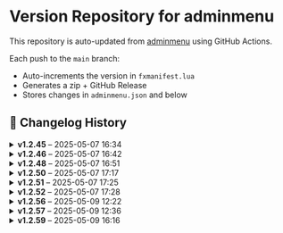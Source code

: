 # Version Repository for adminmenu

This repository is auto-updated from [adminmenu](https://github.com/jumalley/adminmenu) using GitHub Actions.

Each push to the `main` branch:
- Auto-increments the version in `fxmanifest.lua`
- Generates a zip + GitHub Release
- Stores changes in `adminmenu.json` and below

## 📌 Changelog History

<details>
<summary><strong>v1.2.45</strong> – 2025-05-07 16:34</summary>

**Changed Files:**

- config/config.lua : 8c69862 - Update config.lua ([View Commit](https://github.com/jumalley/adminmenu/commit/8c69862))

</details>

<details>
<summary><strong>v1.2.46</strong> – 2025-05-07 16:42</summary>

**Changed Files:**

- config/config.lua : bc7609c - Merge branch 'main' of https://github.com/jumalley/adminmenu ([View Commit](https://github.com/jumalley/adminmenu/commit/bc7609c))

</details>

<details>
<summary><strong>v1.2.48</strong> – 2025-05-07 16:51</summary>

**Changed Files:**

- client/modules/modes/modes.lua : 822b74c - Update modes.lua ([View Commit](https://github.com/jumalley/adminmenu/commit/822b74c))

</details>

<details>
<summary><strong>v1.2.50</strong> – 2025-05-07 17:17</summary>

**Changed Files:**

- client/functions.lua : a4a0d13 - Update functions.lua ([View Commit](https://github.com/jumalley/adminmenu/commit/a4a0d13))

</details>

<details>
<summary><strong>v1.2.51</strong> – 2025-05-07 17:25</summary>

**Changed Files:**

- client/functions.lua : 2cad9f5 - Update functions.lua ([View Commit](https://github.com/jumalley/adminmenu/commit/2cad9f5))

</details>

<details>
<summary><strong>v1.2.52</strong> – 2025-05-07 17:28</summary>

**Changed Files:**

- client/functions.lua : 932492a - required ([View Commit](https://github.com/jumalley/adminmenu/commit/932492a))
- config/options.lua : 932492a - required ([View Commit](https://github.com/jumalley/adminmenu/commit/932492a))

</details>

<details>
<summary><strong>v1.2.56</strong> – 2025-05-09 12:22</summary>

**Changed Files:**

No significant changes in this version besides automatic version increment.
</details>

<details>
<summary><strong>v1.2.57</strong> – 2025-05-09 12:36</summary>

**Changed Files:**

No significant changes in this version besides automatic version increment.
</details>

<details>
<summary><strong>v1.2.59</strong> – 2025-05-09 16:16</summary>

**Changed Files:**

- client/modules/adminduty.lua : 005c1c3 - pistol staff adjustements ([View Commit](https://github.com/jumalley/adminmenu/commit/005c1c3))
- locales/en.lua : 005c1c3 - pistol staff adjustements ([View Commit](https://github.com/jumalley/adminmenu/commit/005c1c3))
- locales/fr.lua : 005c1c3 - pistol staff adjustements ([View Commit](https://github.com/jumalley/adminmenu/commit/005c1c3))

</details>
